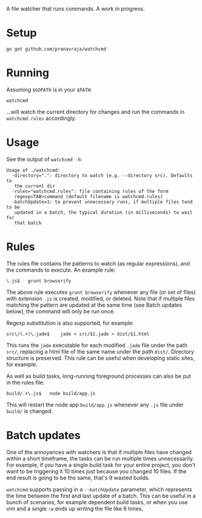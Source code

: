 
A file watcher that runs commands. A work in progress.

# Setup

	go get github.com/pranavraja/watchcmd

# Running

Assuming `$GOPATH` is in your `$PATH`:

	watchcmd

...will watch the current directory for changes and run the commands in
`watchcmd.rules` accordingly.

# Usage

See the output of `watchcmd -h`:

	Usage of ./watchcmd:
	  -directory=".": directory to watch (e.g. --directory src). Defaults to
	   the current dir
	  -rules="watchcmd.rules": file containing rules of the form
	   regexp<TAB>command (default filename is watchcmd.rules)
	  -batchUpdate=1: to prevent unnecessary runs, if multiple files tend to be
	   updated in a batch, the typical duration (in milliseconds) to wait for
	   that batch

# Rules

The rules file contains the patterns to watch (as regular expressions), and the
commands to execute. An example rule:

	\.js$	grunt browserify

The above rule executes `grunt browserify` whenever any file (or set of files)
with extension `.js` is created, modified, or deleted. Note that if multiple
files matching the pattern are updated at the same time (see Batch updates
below), the command will only be run once.

Regexp substitution is also supported, for example:

	src\/(.+)\.jade$	jade < src/$1.jade > dist/$1.html

This runs the `jade` executable for each modified `.jade` file under the path
`src/`, replacing a html file of the same name under the path `dist/`.
Directory structure is preserved. This rule can be useful when developing
static sites, for example.

As well as build tasks, long-running foreground processes can also be put in
the rules file:

	build/.+\.js$	node build/app.js

This will restart the node app `build/app.js` whenever any `.js` file under
`build/` is changed.

# Batch updates

One of the annoyances with watchers is that if multiple files have changed
within a short timeframe, the tasks can be run multiple times unnecessarily.
For example, if you have a single build task for your entire project, you don't
want to be triggering it 10 times just because you changed 10 files. If the end
result is going to be the same, that's 9 wasted builds. 

`watchcmd` supports passing in a `--batchUpdate` parameter, which represents
the time between the first and last update of a batch. This can be useful in a
bunch of scenarios, for example dependent build tasks, or when you use vim and
a single `:w` ends up writing the file like 6 times.

